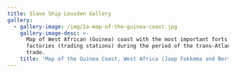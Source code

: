 ```yaml
---
title: Slave Ship Leusden Gallery
gallery:
  - gallery-image: /img/1a-map-of-the-guinea-coast.jpg
    gallery-image-desc: >-
      Map of West African (Guinea) coast with the most important forts and
      factories (trading stations) during the period of the trans-Atlantic slave
      trade.
    title: 'Map of the Guinea Coast, West Africa (Jaap Fokkema and Bert Brouwenstijn)'
---
```


